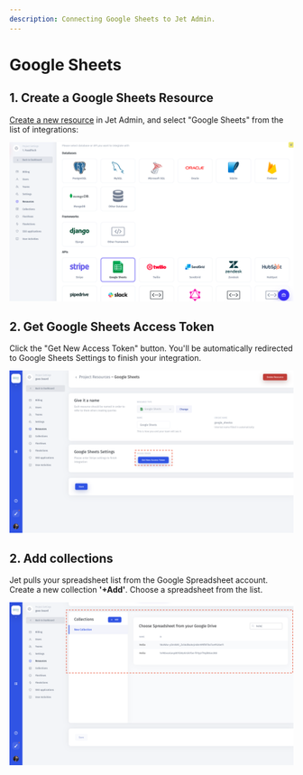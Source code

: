 ```yaml
---
description: Connecting Google Sheets to Jet Admin.
---
```


# Google Sheets

## 1. Create a Google Sheets Resource

[Create a new resource](../adding-a-data-source.md) in Jet Admin, and select "Google Sheets" from the list of integrations:

![](../../.gitbook/assets/image%20%28332%29.png)

## 2. Get Google Sheets Access Token

Click the "Get New Access Token" button. You'll be automatically redirected to Google Sheets Settings to finish your integration.

![](../../.gitbook/assets/screen-shot-2020-03-04-at-1.03.46-am.png)

## 2. Add collections

Jet pulls your spreadsheet list from the Google Spreadsheet account. Create a new collection **'+Add'**. Choose a spreadsheet from the list.

![](../../.gitbook/assets/screen-shot-2020-03-04-at-1.05.00-am.png)

